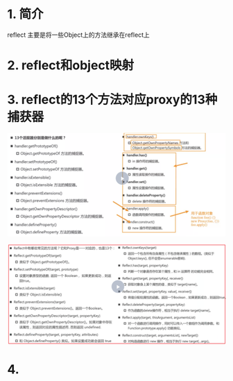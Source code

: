 
# 1. 简介

reflect 主要是将一些Object上的方法继承在reflect上

# 2. reflect和object映射


# 3. reflect的13个方法对应proxy的13种捕获器

![](../img/13种proxy捕获器.png)

![](../img/reflect常见方法.png)

# 4. 

